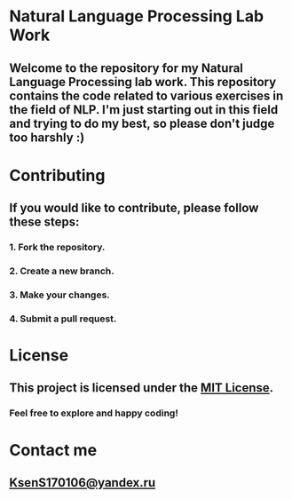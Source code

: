 # **Natural Language Processing Lab Work**
## Welcome to the repository for my Natural Language Processing lab work. This repository contains the code related to various exercises in the field of NLP. I'm just starting out in this field and trying to do my best, so please don't judge too harshly :)
# Contributing
## If you would like to contribute, please follow these steps:
### 1. Fork the repository.
### 2. Create a new branch.
### 3. Make your changes.
### 4. Submit a pull request.
# License
## This project is licensed under the [MIT License](https://mit-license.org/).
### Feel free to explore and happy coding!
# Contact me
## KsenS170106@yandex.ru 

